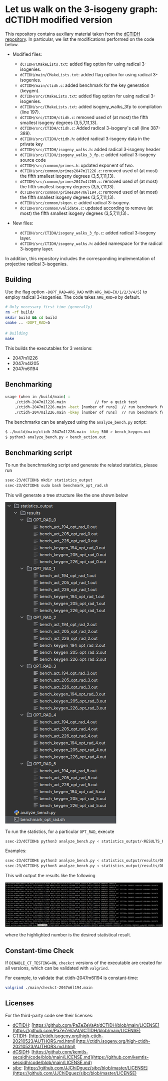 # Let us walk on the 3-isogeny graph: dCTIDH modified version

This repository contains auxiliary material taken from the [dCTIDH repository](https://github.com/PaZeZeVaAt/dCTIDH).
In particular, we list the modifications performed on the code below.

- Modified files:

  - `dCTIDH/CMakeLists.txt`: added flag option for using radical 3-isogenies.
  - `dCTIDH/main/CMakeLists.txt`: added flag option for using radical 3-isogenies.
  - `dCTIDH/main/ctidh.c`: added benchmark for the key generation (keygen).
  - `dCTIDH/src/CMakeLists.txt`: added flag option for using radical 3-isogenies.
  - `dCTIDH/src/CMakeLists.txt`: added isogeny_walks_3fp to compilation (line 197).
  - `dCTIDH/src/CTIDH/ctidh.c`: removed used of (at most) the fifth smallest isogeny degrees (3,5,7,11,13).
  - `dCTIDH/src/CTIDH/ctidh.c`: Added radical 3-isogeny's call (line 387-389).
  - `dCTIDH/src/CTIDH/ctidh.h`: added radical 3-isogeny data in the private key
  - `dCTIDH/src/CTIDH/isogeny_walks.h`: added radical 3-isogeny header
  - `dCTIDH/src/CTIDH/isogeny_walks_3_fp.c`: added radical 3-isogeny source code
  - `dCTIDH/src/common/primes.h`: updated exponent of two.
  - `dCTIDH/src/common/primes2047m1l226.c`: removed used of (at most) the fifth smallest isogeny degrees (3,5,7,11,13).
  - `dCTIDH/src/common/primes2047m4l205.c`: removed used of (at most) the fifth smallest isogeny degrees (3,5,7,11,13).
  - `dCTIDH/src/common/primes2047m6l194.c`: removed used of (at most) the fifth smallest isogeny degrees (3,5,7,11,13).
  - `dCTIDH/src/common/skgen.c`: added radical 3-isogeny.
  - `dCTIDH/src/common/validate.c`: updated according to remove (at most) the fifth smallest isogeny degrees (3,5,7,11,13)..

- New files:

  - `dCTIDH/src/CTIDH/isogeny_walks_3_fp.c`: added radical 3-isogeny layer.
  - `dCTIDH/src/CTIDH/isogeny_walks.h`: added namespace for the radical 3-isogeny layer.

In addition, this repository includes the corresponding implementation of projective radical 3-isogenies.

## Building

Use the flag option `-DOPT_RAD=ARG_RAD` with `ARG_RAD=[0/1/2/3/4/5]` to employ radical 3-isogenies. The code takes `ARG_RAD=0` by default.

```sh
# Only necessary first time (generally)
rm -rf build/
mkdir build && cd build
cmake .. -DOPT_RAD=5

# Building
make
```
This builds the executables for 3 versions:

- 2047m1l226 
- 2047m4l205
- 2047m6l194

## Benchmarking

```sh
usage (when in /build/main) : 	
    ./ctidh-2047m1l226.main				// for a quick test
    ./ctidh-2047m1l226.main -bact [number of runs]	// run benchmark for the action
    ./ctidh-2047m1l226.main -bkey [number of runs]	// run benchmark for the action
```

The benchmarks can be analyzed using the `analyze_bench.py` script:

```sh
$ ./build/main/ctidh-2047m1l226.main -bkey 500 > bench_keygen.out
$ python3 analyze_bench.py < bench_action.out 
```

## Benchmarking script

To run the benchmarking script and generate the related statistics, please run

```bash
ssec-23/dCTIDH$ mkdir statistics_output
ssec-23/dCTIDH$ sudo bash benchmark_opt_rad.sh 
```

This will generate a tree structure like the one shown below

![tree_structure](../gifs/benchmark_dCTIDH.png)

To run the statistics, for a particular `OPT_RAD`, execute

```bash
ssec-23/dCTIDH$ python3 analyze_bench.py < statistics_output/<RESULTS_FOLDER>/OPT_RAD_<SELECTED_OPT_RAD>/bench_<KEYGEN_OR_ACT>_<dCTIDH_PRIME>_opt_rad_<SELECTED_OPT_RAD>.out
```
Examples:
```bash
ssec-23/dCTIDH$ python3 analyze_bench.py < statistics_output/results/OPT_RAD_0/bench_keygen_226_opt_rad_0.out
ssec-23/dCTIDH$ python3 analyze_bench.py < statistics_output/results/OPT_RAD_1/bench_act_205_opt_rad_1.out
```
This will output the results like the following

![stats](../gifs/dCTIDH_stats.png)

where the highlighted number is the desired statistical result.

## Constant-time Check

If `DENABLE_CT_TESTING=ON`, `checkct` versions of the executable are created for all versions, which can be validated with `valgrind`.

For example, to validate that ctidh-2047m6l194 is constant-time:

```sh 
valgrind ./main/checkct-2047m6l194.main
```

## Licenses

For the third-party code see their licenses:

- [dCTIDH](https://github.com/PaZeZeVaAt/dCTIDH): [https://github.com/PaZeZeVaAt/dCTIDH/blob/main/LICENSE](https://github.com/PaZeZeVaAt/dCTIDH/blob/main/LICENSE)
- [CTIDH](http://ctidh.isogeny.org/): [http://ctidh.isogeny.org/high-ctidh-20210523/AUTHORS.md.html](http://ctidh.isogeny.org/high-ctidh-20210523/AUTHORS.md.html)
- [dCSIDH](https://github.com/kemtls-secsidh/code): [https://github.com/kemtls-secsidh/code/blob/main/LICENSE.md](https://github.com/kemtls-secsidh/code/blob/main/LICENSE.md)
- [sibc](https://github.com/JJChiDguez/sibc): [https://github.com/JJChiDguez/sibc/blob/master/LICENSE](https://github.com/JJChiDguez/sibc/blob/master/LICENSE)
